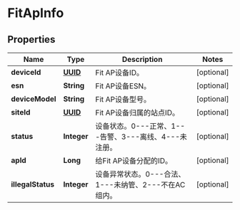 
# FitApInfo

## Properties
Name | Type | Description | Notes
------------ | ------------- | ------------- | -------------
**deviceId** | [**UUID**](UUID.md) | Fit AP设备ID。 |  [optional]
**esn** | **String** | Fit AP设备ESN。 |  [optional]
**deviceModel** | **String** | Fit AP设备型号。 |  [optional]
**siteId** | [**UUID**](UUID.md) | Fit AP设备归属的站点ID。 |  [optional]
**status** | **Integer** | 设备状态。0---正常、1---告警、3---离线、4---未注册。 |  [optional]
**apId** | **Long** | 给Fit AP设备分配的ID。 |  [optional]
**illegalStatus** | **Integer** | 设备异常状态。0---合法、1---未纳管、2---不在AC组内。 |  [optional]



